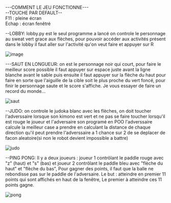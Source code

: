 ---COMMENT LE JEU FONCTIONNE---                                                                                                          
--TOUCHE PAR DEFAULT--                                                                                                                   
   F11 : pleine écran                                                                                                                
   Echap : écran fenêtré

--LOBBY:
	lobby.py est le seul programme a lancé
	on controle le personnage au sweat vert grace aux flèches,
	pour pouvoir accéder aux activités présent dans le lobby il faut aller sur l'activité qu'on veut faire et appuyer sur R

 ![image](https://github.com/trophee-nsi04/troph-e_nsi/assets/164738127/be5ec17a-ebe6-4ef6-9c52-076d2e133028)


---SAUT EN LONGUEUR:
	on est le personnage noir qui court,
	pour faire le meilleur score possible il faut appuyer sur espace juste avant la ligne blanche avant le sable puis
	ensuite il faut appuyer sur la flèche du haut pour faire en sorte que l'aiguille de la cible soit le plus proche du vert foncé,
	pour finir le personnage saute et le score s'affiche. Je vous essayer de faire un record du monde...

 ![saut](https://github.com/trophee-nsi04/troph-e_nsi/assets/164738127/4b279c7f-0dee-4ec0-8a33-b11604ce9c49)


--JUDO:
	on controle le judoka blanc avec les flèches,
	on doit toucher l'adverssaire lorsque son kimono est vert et ne pas se faire toucher lorsqu'il est rouge
	le joueur et l'adversaire son programé en POO
	l'adverssaire calcule la meilleur case a  prendre en calculant la distance de chaque direction qu'il peut prendre
	l'adverssaire a 1 chance sur 2 de se deplacer de facon aleatoire(si non le robot devient impossible a battre)

 ![judo](https://github.com/trophee-nsi04/troph-e_nsi/assets/164738127/8008b637-ee0b-40b6-a6b5-66b78c6c0c79)


--PING PONG:
	Il y a deux joueurs : joueur 1 contrôlant le paddle rouge avec "z" (haut) et "s" (bas) et joueur 2 contrôlant le paddle bleu avec
	"flèche du haut" et "flèche du bas",
	Pour gagner des points, il faut que la balle ne rebondisse pas sur le paddle de l'adversaire.
	Le but : atteindre en premier 11 points qui sont affichés en haut de la fenêtre,
	Le premier à atteindre ces 11 points gagne.

 ![pong](https://github.com/trophee-nsi04/troph-e_nsi/assets/164738127/60f167a4-45f2-45f1-a22b-c4a103a33c44)



	
